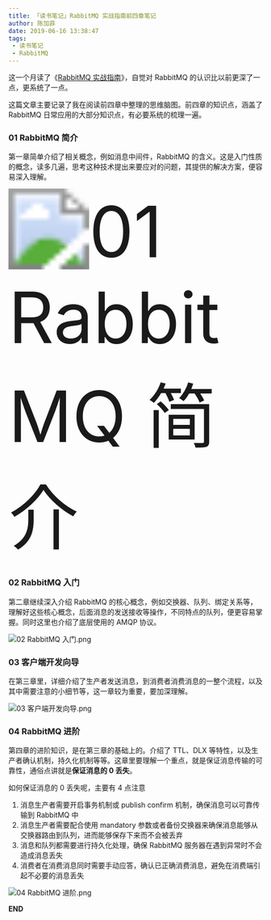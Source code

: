```yaml
---
title: 「读书笔记」RabbitMQ 实战指南前四章笔记
author: 陈加菲
date: 2019-06-16 13:38:47
tags:
 - 读书笔记
 - RabbitMQ
---
```


这一个月读了《[RabbitMQ 实战指南](https://book.douban.com/subject/27591386/)》，自觉对 RabbitMQ 的认识比以前更深了一点，更系统了一点。

这篇文章主要记录了我在阅读前四章中整理的思维脑图。前四章的知识点，涵盖了 RabbitMQ 日常应用的大部分知识点，有必要系统的梳理一遍。

### 01 RabbitMQ 简介

第一章简单介绍了相关概念，例如消息中间件，RabbitMQ 的含义。这是入门性质的概念，读多几遍，思考这种技术提出来要应对的问题，其提供的解决方案，便容易深入理解。

<img src="https://jluncc-blog.oss-cn-hangzhou.aliyuncs.com/images/rabbitmq-reading-notes-1/01-RabbitMQ.png" alt="01 RabbitMQ 简介" title="01 RabbitMQ 简介" style="zoom:1000%;" />

### 02 RabbitMQ 入门

第二章继续深入介绍 RabbitMQ 的核心概念，例如交换器、队列、绑定关系等，理解好这些核心概念，后面消息的发送接收等操作，不同特点的队列，便更容易掌握。同时这里也介绍了底层使用的 AMQP 协议。

<img src="https://jluncc-blog.oss-cn-hangzhou.aliyuncs.com/images/rabbitmq-reading-notes-1/02-RabbitMQ.png" alt="02 RabbitMQ 入门.png" title="02 RabbitMQ 入门.png" style="zoom:100%;" />

### 03 客户端开发向导

在第三章里，详细介绍了生产者发送消息，到消费者消费消息的一整个流程，以及其中需要注意的小细节等，这一章较为重要，要加深理解。

<img src="https://jluncc-blog.oss-cn-hangzhou.aliyuncs.com/images/rabbitmq-reading-notes-1/03-RabbitMQ.png" alt="03 客户端开发向导.png" title="03 客户端开发向导.png" style="zoom:100%;" />

### 04 RabbitMQ 进阶

第四章的进阶知识，是在第三章的基础上的。介绍了 TTL、DLX 等特性，以及生产者确认机制，持久化机制等等。这章里要理解一个重点，就是保证消息传输的可靠性，通俗点讲就是**保证消息的 0 丢失**。

如何保证消息的 0 丢失呢，主要有 4 点注意

1. 消息生产者需要开启事务机制或 publish confirm 机制，确保消息可以可靠传输到 RabbitMQ 中
2. 消息生产者需要配合使用 mandatory 参数或者备份交换器来确保消息能够从交换器路由到队列，进而能够保存下来而不会被丢弃
3. 消息和队列都需要进行持久化处理，确保 RabbitMQ 服务器在遇到异常时不会造成消息丢失
4. 消费者在消费消息同时需要手动应答，确认已正确消费消息，避免在消费端引起不必要的消息丢失

<img src="https://jluncc-blog.oss-cn-hangzhou.aliyuncs.com/images/rabbitmq-reading-notes-1/04-RabbitMQ.png" alt="04 RabbitMQ 进阶.png" title="04 RabbitMQ 进阶.png" style="zoom:100%;" />

**END**